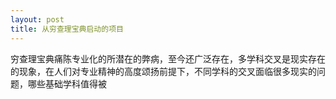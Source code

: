 ```yaml
---
layout: post
title: 从穷查理宝典启动的项目
---
```

穷查理宝典痛陈专业化的所潜在的弊病，至今还广泛存在，多学科交叉是现实存在的现象，在人们对专业精神的高度颂扬前提下，不同学科的交叉面临很多现实的问题，哪些基础学科值得被
